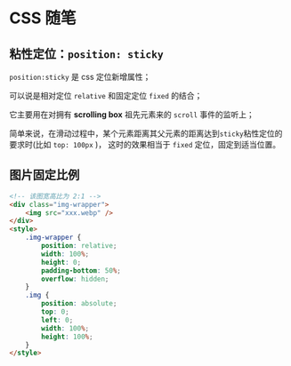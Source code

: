 # CSS 随笔

## 粘性定位：`position: sticky`

`position:sticky` 是 css 定位新增属性；

可以说是相对定位 `relative` 和固定定位 `fixed` 的结合；

它主要用在对拥有 **scrolling box** 祖先元素来的 `scroll` 事件的监听上；

简单来说，在滑动过程中，某个元素距离其父元素的距离达到`sticky`粘性定位的要求时(比如 `top: 100px` )， 这时的效果相当于 `fixed` 定位，固定到适当位置。

## 图片固定比例

```html
<!-- 该图宽高比为 2:1 -->
<div class="img-wrapper">
    <img src="xxx.webp" />
</div>
<style>
    .img-wrapper {
        position: relative;
        width: 100%;
        height: 0;
        padding-bottom: 50%;
        overflow: hidden;
    }
    .img {
        position: absolute;
        top: 0;
        left: 0;
        width: 100%;
        height: 100%;
    }
</style>
```